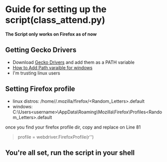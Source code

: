 # Guide for setting up the script(class_attend.py)

**The Script only works on Firefox as of now**

## Getting Gecko Drivers
- Download [Gecko Drivers](https://github.com/mozilla/geckodriver/releases) and add them as a PATH variable
- [How to Add Path varaible for windows](https://www.youtube.com/watch?v=ADh_OFBfdEE)
- I'm trusting linux users

## Setting Firefox profile

- linux distros: /home/<username>/.mozilla/firefox/<Random_Letters>.default
- windows: C:\Users\<username>\AppData\Roaming\Mozilla\Firefox\Profiles\<Random_Letters>.default

once you find your firefox profile dir,  copy and replace <profile-path> on Line 81
>profile = webdriver.FirefoxProfile(r'<profile-path>')

## You're all set, run the script in your shell